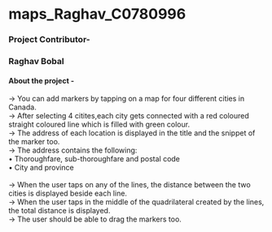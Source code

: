 # maps_Raghav_C0780996

### Project Contributor- <br>

###   <b> Raghav Bobal </b>

#### About the project -

-> You can add markers by tapping on a map for four different cities in Canada. <br>
-> After selecting 4 citites,each city gets connected with a red coloured straight coloured line which is filled with green colour. <br>
-> The address of each location is displayed in the title and the snippet of the marker too. <br>
-> The address contains the following: <br>
    • Thoroughfare, sub-thoroughfare and postal code <br>
    • City and province <br>
    <br>
-> When the user taps on any of the lines, the distance between the two cities is displayed
beside each line.<br>
-> When the user taps in the middle of the quadrilateral created by the lines, the total distance is displayed. <br> 
-> The user should be able to drag the markers too. <br>
